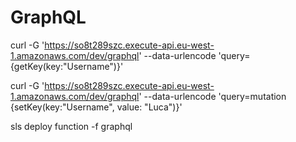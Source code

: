 # GraphQL

curl -G 'https://so8t289szc.execute-api.eu-west-1.amazonaws.com/dev/graphql' --data-urlencode 'query={getKey(key:"Username")}'

curl -G 'https://so8t289szc.execute-api.eu-west-1.amazonaws.com/dev/graphql' --data-urlencode 'query=mutation {setKey(key:"Username", value: "Luca")}'


sls deploy function -f graphql